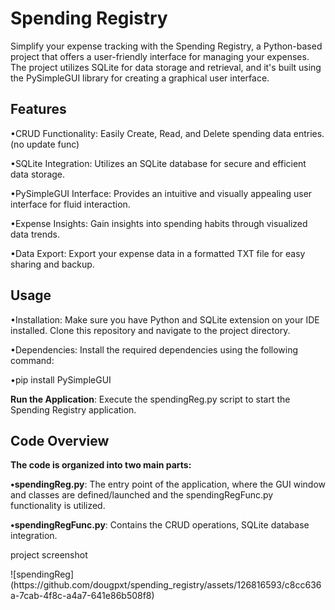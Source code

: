 <h1>Spending Registry</h1>
<p>Simplify your expense tracking with the Spending Registry, a Python-based project that offers a user-friendly interface for managing your expenses. The project utilizes SQLite for data storage and retrieval, and it's built using the PySimpleGUI library for creating a graphical user interface.</p>

<h2>Features</h2>
<p>•CRUD Functionality: Easily Create, Read, and Delete spending data entries. (no update func)</p>
<p>•SQLite Integration: Utilizes an SQLite database for secure and efficient data storage.</p>
<p>•PySimpleGUI Interface: Provides an intuitive and visually appealing user interface for fluid interaction.</p>
<p>•Expense Insights: Gain insights into spending habits through visualized data trends.</p>
<p>•Data Export: Export your expense data in a formatted TXT file for easy sharing and backup.</p>

<h2>Usage</h2>
<p>•Installation: Make sure you have Python and SQLite extension on your IDE installed. Clone this repository and navigate to the project directory.</p>
<p></p>
<p>•Dependencies: Install the required dependencies using the following command:</p>
<p>•pip install PySimpleGUI</p>
<p></p>
<p><b>Run the Application</b>: Execute the spendingReg.py script to start the Spending Registry application.</p>

<p></p>

<h2>Code Overview</h2>
<p><b>The code is organized into two main parts:</b></p>

<p></p>
<p><b>•spendingReg.py</b>: The entry point of the application, where the GUI window and classes are defined/launched and the spendingRegFunc.py functionality is utilized.

<p><b>•spendingRegFunc.py</b>: Contains the CRUD operations, SQLite database integration.

<p></p>
<p>project screenshot</p>
![spendingReg](https://github.com/dougpxt/spending_registry/assets/126816593/c8cc636a-7cab-4f8c-a4a7-641e86b508f8)
